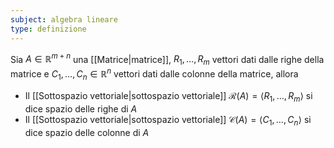 ```yaml
---
subject: algebra lineare
type: definizione
---
```

Sia $A\in\mathbb{R}^{m+n}$ una [[Matrice|matrice]], $R_1,\dots,R_m$ vettori dati dalle righe della matrice e $C_1,\dots,C_n\in\mathbb{R}^n$ vettori dati dalle colonne della matrice, allora
* Il [[Sottospazio vettoriale|sottospazio vettoriale]] $\mathcal{R}(A)=\langle R_1,\dots,R_m \rangle$ si dice spazio delle righe di $A$
* Il [[Sottospazio vettoriale|sottospazio vettoriale]] $\mathcal{C}(A)=\langle C_1,\dots,C_n \rangle$ si dice spazio delle colonne di $A$